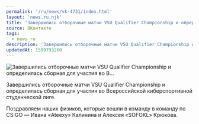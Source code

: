 ```yaml
---
permalink: '/ru/news/vk-4731/index.html'
layout: 'news.ru.njk'
title: 'Завершились отборочные матчи VSU Qualifier Championship и определилась сборная для участия во В'
source: ВКонтакте
tags:
  - news_ru
description: 'Завершились отборочные матчи VSU Qualifier Championship и определилась сборная для участия во В…'
updatedAt: 1509793260
---
```

![Завершились отборочные матчи VSU Qualifier Championship и определилась сборная для участия во В…](https://sun9-57.userapi.com/impf/c840224/v840224944/44d1d/QBeJVN-Hm1Q.jpg?size=1280x855&quality=96&sign=b8417678afe8378e227e30874ec7847d&c_uniq_tag=FXZESAKW4eJTMZQkJ7woQqZRDeEyjelchFcT4YfbLGY&type=album)

Завершились отборочные матчи VSU Qualifier Championship и определилась сборная для участия во Всероссийской киберспортивной студенческой лиге.

Поздравляем наших физиков, которые вошли в команду в команду по CS:GO — Ивана «Ateexy» Калинина и Алексея «SOFOKL» Крюкова.
